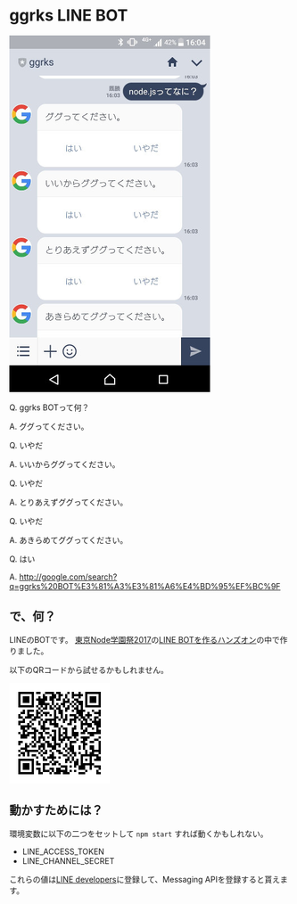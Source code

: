 # ggrks LINE BOT

![ggrks BOT](screenshot.jpg)

Q. ggrks BOTって何？

A. ググってください。

Q. いやだ

A. いいからググってください。

Q. いやだ

A. とりあえずググってください。

Q. いやだ

A. あきらめてググってください。

Q. はい

A. http://google.com/search?q=ggrks%20BOT%E3%81%A3%E3%81%A6%E4%BD%95%EF%BC%9F

## で、何？
LINEのBOTです。
[東京Node学園祭2017](http://nodefest.jp/2017/)の[LINE BOTを作るハンズオン](https://qiita.com/n0bisuke/items/ceaa09ef8898bee8369d)の中で作りました。

以下のQRコードから試せるかもしれません。

![channel ID: 1548567850](qrcode.png)

## 動かすためには？
環境変数に以下の二つをセットして `npm start` すれば動くかもしれない。

- LINE\_ACCESS\_TOKEN
- LINE\_CHANNEL\_SECRET

これらの値は[LINE developers](https://developers.line.me)に登録して、Messaging APIを登録すると貰えます。
